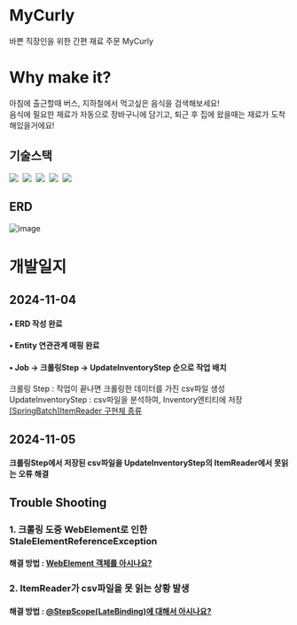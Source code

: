 # MyCurly
바쁜 직장인을 위한 간편 재료 주문 MyCurly

# Why make it?
아침에 출근할때 버스, 지하철에서 먹고싶은 음식을 검색해보세요!</br>
음식에 필요한 재료가 자동으로 장바구니에 담기고, 퇴근 후 집에 왔을때는 재료가 도착해있을거에요!

## 기술스택
<p>
  <img src="https://img.shields.io/badge/-SpringBoot-blue"/>&nbsp
  <img src="https://img.shields.io/badge/-JPA-red"/>&nbsp
  <img src="https://img.shields.io/badge/-H2-violet"/>&nbsp
  <img src="https://img.shields.io/badge/-MySQL-yellow"/>&nbsp
  <img src="https://img.shields.io/badge/-SpringBatch-green"/>&nbsp
</p>

## ERD
![image](https://github.com/user-attachments/assets/050e4b0b-becf-4920-8203-e64438c1b6a8)

# 개발일지
## 2024-11-04
#### • ERD 작성 완료
#### • Entity 연관관계 매핑 완료
#### • Job -> 크롤링Step -> UpdateInventoryStep 순으로 작업 배치</br>
   크롤링 Step : 작업이 끝나면 크롤링한 데이터를 가진 csv파일 생성</br>
   UpdateInventoryStep : csv파일을 분석하여, Inventory엔티티에 저장</br>
   <a href="https://dldnwls009.tistory.com/24">[SpringBatch]ItemReader 구현체 종류</a>

## 2024-11-05
#### 크롤링Step에서 저장된 csv파일을 UpdateInventoryStep의 ItemReader에서 못읽는 오류 해결 

## Trouble Shooting
### 1. 크롤링 도중 WebElement로 인한 StaleElementReferenceException
#### 해결 방법 : <a href="https://dldnwls009.tistory.com/27">WebElement 객체를 아시나요?</a>

### 2. ItemReader가 csv파일을 못 읽는 상황 발생
#### 해결 방법 : <a href="https://dldnwls009.tistory.com/28">@StepScope(LateBinding)에 대해서 아시나요?</a>
